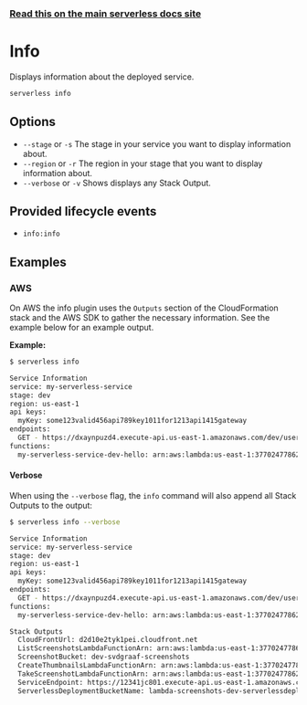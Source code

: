 <!--
title: Serverless Framework Commands - AWS Lambda - Info
menuText: Info
menuOrder: 7
description: Display information about your deployed service and the AWS Lambda Functions, Events and AWS Resources it contains.
layout: Doc
-->

<!-- DOCS-SITE-LINK:START automatically generated  -->
### [Read this on the main serverless docs site](https://www.serverless.com/framework/docs/providers/aws/cli-reference/info)
<!-- DOCS-SITE-LINK:END -->

# Info

Displays information about the deployed service.

```bash
serverless info
```

## Options
- `--stage` or `-s` The stage in your service you want to display information about.
- `--region` or `-r` The region in your stage that you want to display information about.
- `--verbose` or `-v` Shows displays any Stack Output.

## Provided lifecycle events
- `info:info`

## Examples

### AWS

On AWS the info plugin uses the `Outputs` section of the CloudFormation stack and the AWS SDK to gather the necessary information.
See the example below for an example output.

**Example:**

```bash
$ serverless info

Service Information
service: my-serverless-service
stage: dev
region: us-east-1
api keys:
  myKey: some123valid456api789key1011for1213api1415gateway
endpoints:
  GET - https://dxaynpuzd4.execute-api.us-east-1.amazonaws.com/dev/users
functions:
  my-serverless-service-dev-hello: arn:aws:lambda:us-east-1:377024778620:function:my-serverless-service-dev-hello
```

#### Verbose

When using the `--verbose` flag, the `info` command will also append all Stack Outputs to the output:

```bash
$ serverless info --verbose

Service Information
service: my-serverless-service
stage: dev
region: us-east-1
api keys:
  myKey: some123valid456api789key1011for1213api1415gateway
endpoints:
  GET - https://dxaynpuzd4.execute-api.us-east-1.amazonaws.com/dev/users
functions:
  my-serverless-service-dev-hello: arn:aws:lambda:us-east-1:377024778620:function:my-serverless-service-dev-hello

Stack Outputs
  CloudFrontUrl: d2d10e2tyk1pei.cloudfront.net
  ListScreenshotsLambdaFunctionArn: arn:aws:lambda:us-east-1:377024778620:function:lambda-screenshots-dev-listScreenshots
  ScreenshotBucket: dev-svdgraaf-screenshots
  CreateThumbnailsLambdaFunctionArn: arn:aws:lambda:us-east-1:377024778620:function:lambda-screenshots-dev-createThumbnails
  TakeScreenshotLambdaFunctionArn: arn:aws:lambda:us-east-1:377024778620:function:lambda-screenshots-dev-takeScreenshot
  ServiceEndpoint: https://12341jc801.execute-api.us-east-1.amazonaws.com/dev
  ServerlessDeploymentBucketName: lambda-screenshots-dev-serverlessdeploymentbucket-15b7pkc04f98a
```
